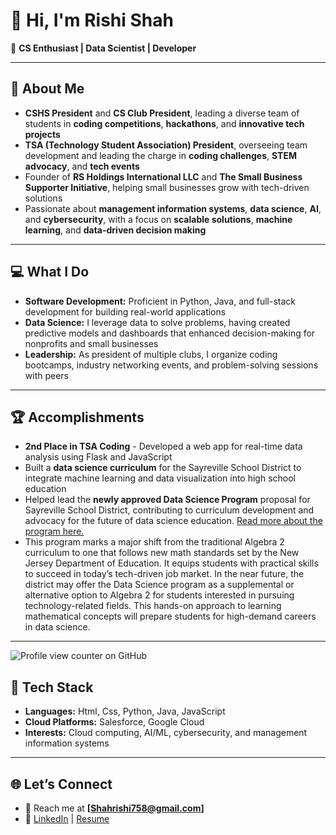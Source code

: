 # 👋 Hi, I'm **Rishi Shah**

🌟 **CS Enthusiast | Data Scientist | Developer**

---

## 🚀 **About Me**
- **CSHS President** and **CS Club President**, leading a diverse team of students in **coding competitions**, **hackathons**, and **innovative tech projects**
- **TSA (Technology Student Association) President**, overseeing team development and leading the charge in **coding challenges**, **STEM advocacy**, and **tech events**
- Founder of **RS Holdings International LLC** and **The Small Business Supporter Initiative**, helping small businesses grow with tech-driven solutions
- Passionate about **management information systems**, **data science**, **AI**, and **cybersecurity**, with a focus on **scalable solutions**, **machine learning**, and **data-driven decision making**

---

## 💻 **What I Do**
- **Software Development:** Proficient in Python, Java, and full-stack development for building real-world applications
- **Data Science:** I leverage data to solve problems, having created predictive models and dashboards that enhanced decision-making for nonprofits and small businesses
- **Leadership:** As president of multiple clubs, I organize coding bootcamps, industry networking events, and problem-solving sessions with peers

---

## 🏆 **Accomplishments**
- **2nd Place in TSA Coding** - Developed a web app for real-time data analysis using Flask and JavaScript
- Built a **data science curriculum** for the Sayreville School District to integrate machine learning and data visualization into high school education
- Helped lead the **newly approved Data Science Program** proposal for Sayreville School District, contributing to curriculum development and advocacy for the future of data science education. [Read more about the program here.](https://echolites.net/4723/features/newly-approved-proposal-sayreville-school-districts-data-science-program/)
- This program marks a major shift from the traditional Algebra 2 curriculum to one that follows new math standards set by the New Jersey Department of Education. It equips students with practical skills to succeed in today’s tech-driven job market. In the near future, the district may offer the Data Science program as a supplemental or alternative option to Algebra 2 for students interested in pursuing technology-related fields. This hands-on approach to learning mathematical concepts will prepare students for high-demand careers in data science.

---

![Profile view counter on GitHub](https://komarev.com/ghpvc/?username=rishi-shah-1)


## 📂 **Tech Stack**
- **Languages:** Html, Css, Python, Java, JavaScript  
- **Cloud Platforms:** Salesforce, Google Cloud  
- **Interests:** Cloud computing, AI/ML, cybersecurity, and management information systems

---

## 🌐 **Let’s Connect**
- 💌 Reach me at **[Shahrishi758@gmail.com]**
- 🔗 [LinkedIn](https://www.linkedin.com/in/therealrishishah/) | [Resume](https://drive.google.com/file/d/1GCqMswXH6luxSxlqIlefFSOigl9JEbgy/view?usp=sharing)

